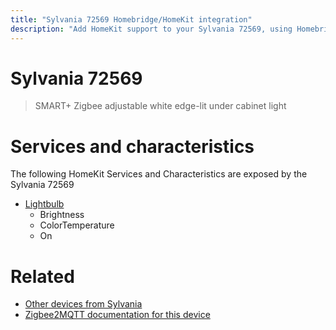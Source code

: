 ```yaml
---
title: "Sylvania 72569 Homebridge/HomeKit integration"
description: "Add HomeKit support to your Sylvania 72569, using Homebridge, Zigbee2MQTT and homebridge-z2m."
---
```

<!---
This file has been GENERATED using src/docgen/docgen.ts
DO NOT EDIT THIS FILE MANUALLY!
-->
# Sylvania 72569
> SMART+ Zigbee adjustable white edge-lit under cabinet light


# Services and characteristics
The following HomeKit Services and Characteristics are exposed by
the Sylvania 72569

* [Lightbulb](../../light.md)
  * Brightness
  * ColorTemperature
  * On


# Related
* [Other devices from Sylvania](../index.md#sylvania)
* [Zigbee2MQTT documentation for this device](https://www.zigbee2mqtt.io/devices/72569.html)